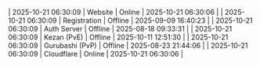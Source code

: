 | 2025-10-21 06:30:09 | Website | Online | 2025-10-21 06:30:06 |
| 2025-10-21 06:30:09 | Registration | Offline | 2025-09-09 16:40:23 |
| 2025-10-21 06:30:09 | Auth Server | Offline | 2025-08-18 09:33:31 |
| 2025-10-21 06:30:09 | Kezan (PvE) | Offline | 2025-10-11 12:51:30 |
| 2025-10-21 06:30:09 | Gurubashi (PvP) | Offline | 2025-08-23 21:44:06 |
| 2025-10-21 06:30:09 | Cloudflare | Online | 2025-10-21 06:30:06 |
